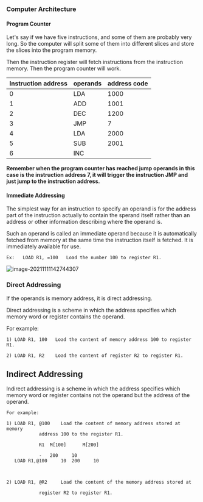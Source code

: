### Computer Architecture

#### Program Counter

Let's say if we have five instructions, and some of them are probably very long. So the computer will split some of them into different slices and store the slices into the program memory.

Then the instruction register will fetch instructions from the instruction memory. Then the program counter will work.

| Instruction address | operands | address code |
| ------------------- | -------- | ------------ |
| 0                   | LDA      | 1000         |
| 1                   | ADD      | 1001         |
| 2                   | DEC      | 1200         |
| 3                   | JMP      | 7            |
| 4                   | LDA      | 2000         |
| 5                   | SUB      | 2001         |
| 6                   | INC      |              |

 **Remember when the program counter has reached jump operands in this case is the instruction address 7,  it will trigger the instruction JMP and just jump to the instruction address.**

#### Immediate Addressing

The simplest way for an instruction to specify an operand is for the address part of the instruction actually to contain the sperand itself rather than an address or other information describing where the operand is.

 Such an operand is called an immediate operand because it is automatically fetched from memory at the same time the instruction itself is fetched. It is immediately available for use.

```assembly
Ex:   LOAD R1, =100	  Load the number 100 to register R1.
```

![image-20211111142744307](C:\Users\elc20yl\AppData\Roaming\Typora\typora-user-images\image-20211111142744307.png)



### Direct Addressing

If the operands is memory address, it is direct addressing.

Direct addressing is a scheme in which the address specifies which memory word or register contains the operand.

For example:

```assembly
1) LOAD R1, 100	  Load the content of memory address 100 to register R1.

2) LOAD R1, R2	  Load the content of register R2 to register R1.
```





## Indirect Addressing

Indirect addressing is a scheme in which the address specifies which memory word or register contains not the operand but the address of the operand.

```assembly
For example:

1) LOAD R1, @100	Load the content of memory address stored at memory 
			address 100 to the register R1.

   			R1	M[100]		M[200]

			-	200		10
   LOAD R1,@100		10	200		10
			


2) LOAD R1, @R2		Load the content of the memory address stored at

			register R2 to register R1.
```

